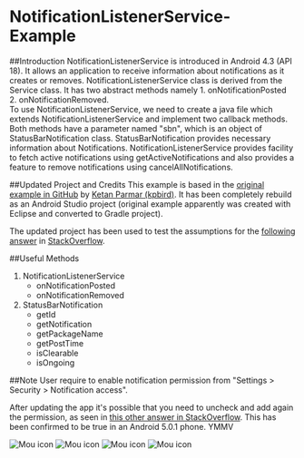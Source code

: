 NotificationListenerService-Example
===================================

##Introduction
NotificationListenerService is introduced in Android 4.3 (API 18). It allows an application to receive information about notifications as it creates or removes. NotificationListenerService class is derived from the Service class. It has two abstract methods namely 1. onNotificationPosted 2. onNotificationRemoved.  
To use NotificationListenerService, we need to create a java file which extends NotificationListenerService and implement two callback methods. Both methods have a parameter named "sbn", which is an object of StatusBarNotification class. StatusBarNotification provides necessary information about Notifications.
NotificationListenerService provides facility to fetch active notifications using getActiveNotifications and also provides a feature to remove notifications using cancelAllNotifications.

##Updated Project and Credits
This example is based in the [original example in GitHub](https://github.com/kpbird/NotificationListenerService-Example) by [Ketan Parmar (kpbird)](https://github.com/kpbird). It has been completely rebuild as an Android Studio project (original example apparently was created with Eclipse and converted to Gradle project).

The updated project has been used to test the assumptions for the [following answer](https://stackoverflow.com/questions/39685835/how-do-some-apps-block-replace-heads-up-notifications/39985892#39985892) in [StackOverflow](https://stackoverflow.com).

##Useful Methods
1. NotificationListenerService
	* onNotificationPosted
	* onNotificationRemoved
2. StatusBarNotification
	* getId
	* getNotification
	* getPackageName
	* getPostTime
	* isClearable
	* isOngoing

##Note
User require to enable notification permission from "Settings > Security > Notification access".

After updating the app it's possible that you need to uncheck and add again the permission, as seen in [this other answer in StackOverflow](https://stackoverflow.com/questions/17911883/cannot-get-the-notificationlistenerservice-class-to-work/37081128#37081128). This has been confirmed to be true in an Android 5.0.1 phone. YMMV

![Mou icon](http://1.bp.blogspot.com/-7Q9G72-ZLCw/UfirCZP-H_I/AAAAAAAAEOk/aqX_YHs6s6Q/s400/device-2013-07-31-113010.png)
![Mou icon](http://1.bp.blogspot.com/-h_bFIcDWWp8/UfirCzDrC_I/AAAAAAAAEO0/9_aMH5EM6Dg/s400/device-2013-07-31-113539.png)
![Mou icon](http://2.bp.blogspot.com/-thl_wNKzILI/UfirDX6NR2I/AAAAAAAAEO4/_o5FWLmkJ2o/s400/device-2013-07-31-113701.png)
![Mou icon](http://1.bp.blogspot.com/-5KyUJQVOVzE/UfirDhqpFzI/AAAAAAAAEPA/RiZoI9dF--Q/s400/device-2013-07-31-113720.png)
